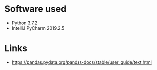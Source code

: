 # Software used
* Python 3.7.2
* IntelliJ PyCharm 2019.2.5

# Links
* https://pandas.pydata.org/pandas-docs/stable/user_guide/text.html